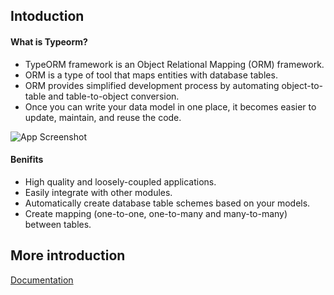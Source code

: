<!-- @format -->

## Intoduction

#### What is Typeorm?

- TypeORM framework is an Object Relational Mapping (ORM) framework.
- ORM is a type of tool that maps entities with database tables.
- ORM provides simplified development process by automating object-to-table and table-to-object conversion.
- Once you can write your data model in one place, it becomes easier to update, maintain, and reuse the code.

![App Screenshot](https://miro.medium.com/max/1000/1*ene2JbbzCfPvBtfQII3V6Q.png)

#### Benifits

- High quality and loosely-coupled applications.
- Easily integrate with other modules.
- Automatically create database table schemes based on your models.
- Create mapping (one-to-one, one-to-many and many-to-many) between tables.

## More introduction

[Documentation](https://www.tutorialspoint.com/typeorm/typeorm_introduction.htm)
